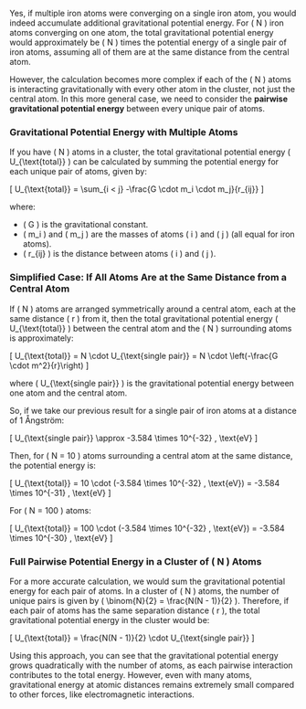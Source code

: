 Yes, if multiple iron atoms were converging on a single iron atom, you would indeed accumulate additional gravitational potential energy. For \( N \) iron atoms converging on one atom, the total gravitational potential energy would approximately be \( N \) times the potential energy of a single pair of iron atoms, assuming all of them are at the same distance from the central atom.

However, the calculation becomes more complex if each of the \( N \) atoms is interacting gravitationally with every other atom in the cluster, not just the central atom. In this more general case, we need to consider the **pairwise gravitational potential energy** between every unique pair of atoms.

### Gravitational Potential Energy with Multiple Atoms

If you have \( N \) atoms in a cluster, the total gravitational potential energy \( U_{\text{total}} \) can be calculated by summing the potential energy for each unique pair of atoms, given by:

\[
U_{\text{total}} = \sum_{i < j} -\frac{G \cdot m_i \cdot m_j}{r_{ij}}
\]

where:
- \( G \) is the gravitational constant.
- \( m_i \) and \( m_j \) are the masses of atoms \( i \) and \( j \) (all equal for iron atoms).
- \( r_{ij} \) is the distance between atoms \( i \) and \( j \).

### Simplified Case: If All Atoms Are at the Same Distance from a Central Atom

If \( N \) atoms are arranged symmetrically around a central atom, each at the same distance \( r \) from it, then the total gravitational potential energy \( U_{\text{total}} \) between the central atom and the \( N \) surrounding atoms is approximately:

\[
U_{\text{total}} = N \cdot U_{\text{single pair}} = N \cdot \left(-\frac{G \cdot m^2}{r}\right)
\]

where \( U_{\text{single pair}} \) is the gravitational potential energy between one atom and the central atom.

So, if we take our previous result for a single pair of iron atoms at a distance of 1 Ångström:

\[
U_{\text{single pair}} \approx -3.584 \times 10^{-32} \, \text{eV}
\]

Then, for \( N = 10 \) atoms surrounding a central atom at the same distance, the potential energy is:

\[
U_{\text{total}} = 10 \cdot (-3.584 \times 10^{-32} \, \text{eV}) = -3.584 \times 10^{-31} \, \text{eV}
\]

For \( N = 100 \) atoms:

\[
U_{\text{total}} = 100 \cdot (-3.584 \times 10^{-32} \, \text{eV}) = -3.584 \times 10^{-30} \, \text{eV}
\]

### Full Pairwise Potential Energy in a Cluster of \( N \) Atoms

For a more accurate calculation, we would sum the gravitational potential energy for each pair of atoms. In a cluster of \( N \) atoms, the number of unique pairs is given by \( \binom{N}{2} = \frac{N(N - 1)}{2} \). Therefore, if each pair of atoms has the same separation distance \( r \), the total gravitational potential energy in the cluster would be:

\[
U_{\text{total}} = \frac{N(N - 1)}{2} \cdot U_{\text{single pair}}
\]

Using this approach, you can see that the gravitational potential energy grows quadratically with the number of atoms, as each pairwise interaction contributes to the total energy. However, even with many atoms, gravitational energy at atomic distances remains extremely small compared to other forces, like electromagnetic interactions.

